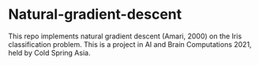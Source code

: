 # Natural-gradient-descent
This repo implements natural gradient descent (Amari, 2000) on the Iris classification problem. This is a project in AI and Brain Computations 2021, held by Cold Spring Asia.
